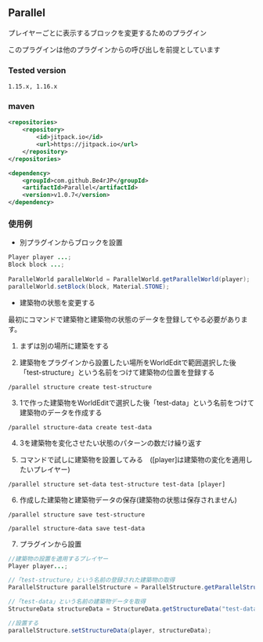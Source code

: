 ## Parallel
プレイヤーごとに表示するブロックを変更するためのプラグイン

このプラグインは他のプラグインからの呼び出しを前提としています


### Tested version
```
1.15.x, 1.16.x
```

### maven
```xml
<repositories>
    <repository>
        <id>jitpack.io</id>
        <url>https://jitpack.io</url>
    </repository>
</repositories>
```

```xml
<dependency>
    <groupId>com.github.Be4rJP</groupId>
    <artifactId>Parallel</artifactId>
    <version>v1.0.7</version>
</dependency>
```

### 使用例

* 別プラグインからブロックを設置
```java
Player player ...;
Block block ...;
        
ParallelWorld parallelWorld = ParallelWorld.getParallelWorld(player);
parallelWorld.setBlock(block, Material.STONE);
```

* 建築物の状態を変更する

最初にコマンドで建築物と建築物の状態のデータを登録してやる必要があります。

1. まずは別の場所に建築をする


2. 建築物をプラグインから設置したい場所をWorldEditで範囲選択した後「test-structure」という名前をつけて建築物の位置を登録する
```
/parallel structure create test-structure
```

3. 1で作った建築物をWorldEditで選択した後「test-data」という名前をつけて建築物のデータを作成する
```
/parallel structure-data create test-data
```

4. 3を建築物を変化させたい状態のパターンの数だけ繰り返す


5. コマンドで試しに建築物を設置してみる　([player]は建築物の変化を適用したいプレイヤー)
```
/parallel structure set-data test-structure test-data [player]
```

6. 作成した建築物と建築物データの保存(建築物の状態は保存されません)
```
/parallel structure save test-structure

/parallel structure-data save test-data
```

7. プラグインから設置
```java
//建築物の設置を適用するプレイヤー
Player player...;

//「test-structure」という名前の登録された建築物の取得
ParallelStructure parallelStructure = ParallelStructure.getParallelStructure("test-structure");

//「test-data」という名前の建築物データを取得
StructureData structureData = StructureData.getStructureData("test-data");

//設置する
parallelStructure.setStructureData(player, structureData);
```